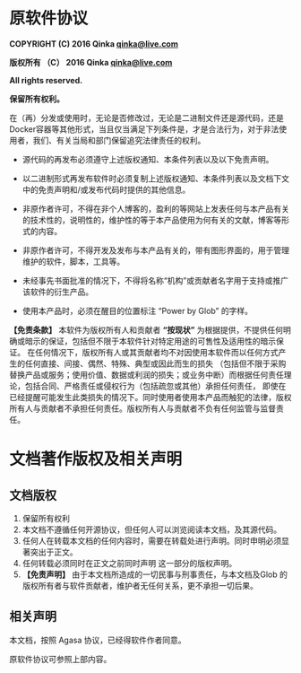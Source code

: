 # 原软件协议

**COPYRIGHT (C) 2016 Qinka <qinka@live.com>**

**版权所有 （C） 2016 Qinka <qinka@live.com>**

**All rights reserved.**

**保留所有权利。**


在（再）分发或使用时，无论是否修改过，无论是二进制文件还是源代码，还是Docker容器等其他形式，当且仅当满足下列条件是，才是合法行为，对于非法使用者，我们、有关当局和部门保留追究法律责任的权利。

* 源代码的再发布必须遵守上述版权通知、本条件列表以及以下免责声明。

* 以二进制形式再发布软件时必须复制上述版权通知、本条件列表以及文档下文中的免责声明和/或发布代码时提供的其他信息。
  
* 非原作者许可，不得在非个人博客的，盈利的等网站上发表任何与本产品有关的技术性的，说明性的，维护性的等于本产品使用为何有关的文献，博客等形式的内容。
  
* 非原作者许可，不得开发及发布与本产品有关的，带有图形界面的，用于管理维护的软件，脚本，工具等。

* 未经事先书面批准的情况下，不得将名称“机构”或贡献者名字用于支持或推广该软件的衍生产品。
  
* 使用本产品时，必须在醒目的位置标注 “Power by Glob” 的字样。

**【免责条款】** 本软件为版权所有人和贡献者 **“按现状”** 为根据提供，不提供任何明确或暗示的保证，包括但不限于本软件针对特定用途的可售性及适用性的暗示保证。
在任何情况下，版权所有人或其贡献者均不对因使用本软件而以任何方式产生的任何直接、间接、偶然、特殊、典型或因此而生的损失
（包括但不限于采购替换产品或服务；使用价值、数据或利润的损失；或业务中断）而根据任何责任理论，包括合同、严格责任或侵权行为（包括疏忽或其他）承担任何责任，
即使在已经提醒可能发生此类损失的情况下。同时使用者使用本产品而触犯的法律，版权所有人与贡献者不承担任何责任。版权所有人与贡献者不负有任何监管与监督责任。


# 文档著作版权及相关声明

## 文档版权
1. 保留所有权利
1. 本文档不遵循任何开源协议，但任何人可以浏览阅读本文档，及其源代码。
2. 任何人在转载本文档的任何内容时，需要在转载处进行声明。同时申明必须显著突出于正文。
3. 任何转载必须同时在正文之前同时声明 这一部分的版权声明。
4. **【免责声明】** 由于本文档所造成的一切民事与刑事责任，与本文档及Glob 的版权所有者与软件贡献者，维护者无任何关系，更不承担一切后果。

## 相关声明

 本文档，按照 Agasa 协议，已经得软件作者同意。

原软件协议可参照上部内容。